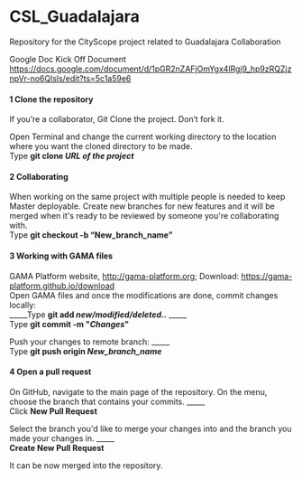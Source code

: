 # CSL_Guadalajara
Repository for the CityScope project related to Guadalajara Collaboration

Google Doc Kick Off Document
https://docs.google.com/document/d/1pGR2nZAFjOmYgx4lRgj9_hp9zRQZjznpVr-no6Qlsls/edit?ts=5c1a59e6


#### 1 Clone the repository
If you’re a collaborator, Git Clone the project. Don’t fork it.

Open Terminal and change the current working directory to the location where you want the cloned directory to be made.
&nbsp;<br />Type **git clone _URL of the project_**

#### 2 Collaborating
When working on the same project with multiple people is needed to keep Master deployable. Create new branches for new features and it will be merged when it's ready to be reviewed by someone you're collaborating with.
&nbsp;<br />Type **git checkout -b “New_branch_name”**

#### 3 Working with GAMA files
GAMA Platform website, http://gama-platform.org; Download: https://gama-platform.github.io/download <br />
Open GAMA files and once the modifications are done, commit changes locally: <br />
_____Type **git add _new/modified/deleted.._**
_____<br />Type **git commit -m "_Changes_"**

Push your changes to remote branch:
_____<br />Type **git push origin _New_branch_name_**

#### 4 Open a pull request
On GitHub, navigate to the main page of the repository. On the menu, choose the branch that contains your commits.
_____<br />Click **New Pull Request**

Select the branch you'd like to merge your changes into and the branch you made your changes in. 
_____<br />**Create New Pull Request**

It can be now merged into the repository.




